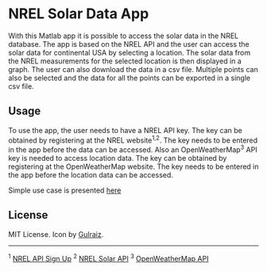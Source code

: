 # NREL Solar Data App

With this Matlab app it is possible to access the solar data in the NREL database. The app is based on the NREL API and the user can access the solar data for continental USA by selecting a location. The solar data from the NREL measurements for the selected location is then displayed in a graph. The user can also download the data in a csv file. Multiple points can also be selected and the data for all the points can be exported in a single csv file.

## Usage

To use the app, the user needs to have a NREL API key. The key can be obtained by registering at the NREL website<sup>1,2</sup>. The key needs to be entered in the app before the data can be accessed. Also an OpenWeatherMap<sup>3</sup> API key is needed to access location data. The key can be obtained by registering at the OpenWeatherMap website. The key needs to be entered in the app before the location data can be accessed.

Simple use case is presented [here](https://youtu.be/PZGQp4jDT-Q)

## License

MIT License. Icon by [Gulraiz](https://www.flaticon.com/authors/gulraiz).

---

<sup>1</sup> [NREL API Sign Up](https://developer.nrel.gov/signup/)
<sup>2</sup> [NREL Solar API](https://developer.nrel.gov/docs/solar/solar-resource-v1/)
<sup>3</sup> [OpenWeatherMap API](https://openweathermap.org/api)
